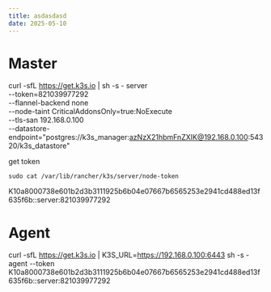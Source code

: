```yaml
---
title: asdasdasd
date: 2025-05-10
---
```

# Master

curl -sfL https://get.k3s.io | sh -s - server \
    --token=821039977292 \
    --flannel-backend none \
    --node-taint CriticalAddonsOnly=true:NoExecute \
    --tls-san 192.168.0.100 \
    --datastore-endpoint="postgres://k3s_manager:azNzX21hbmFnZXIK@192.168.0.100:54320/k3s_datastore"


get token 
```
sudo cat /var/lib/rancher/k3s/server/node-token
```
K10a8000738e601b2d3b3111925b6b04e07667b6565253e2941cd488ed13f635f6b::server:821039977292

# Agent
curl -sfL https://get.k3s.io | K3S_URL=https://192.168.0.100:6443 sh -s - agent --token K10a8000738e601b2d3b3111925b6b04e07667b6565253e2941cd488ed13f635f6b::server:821039977292